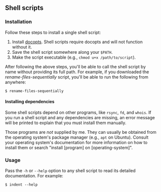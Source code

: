 ## Shell scripts

### Installation

Follow these steps to install a single shell script:

1. Install [docopts](https://github.com/docopt/docopts). Shell scripts require
   docopts and will not function without it.
2. Save the shell script somewhere along your `$PATH`.
3. Make the script executable (e.g., `chmod u+x /path/to/script`).

After following the above steps, you'll be able to call the shell script by name
without providing its full path. For example, if you downloaded the
_rename-files-sequentially_ script, you'll be able to run the following from
anywhere:

```
$ rename-files-sequentially
```

#### Installing dependencies

Some shell scripts depend on other programs, like `rsync`, `fd`, and `whois`. If
you run a shell script and any dependencies are missing, an error message will
be printed to explain that you must install them manually.

Those programs are _not_ supplied by me. They can usually be obtained from the
operating system's package manager (e.g., `apt` on Ubuntu). Consult your
operating system's documentation for more information on how to install them or
search "install [program] on [operating-system]".

### Usage

Pass the `-h` or `--help` option to any shell script to read its detailed
documentation. For example:

```shell
$ indent --help
```
